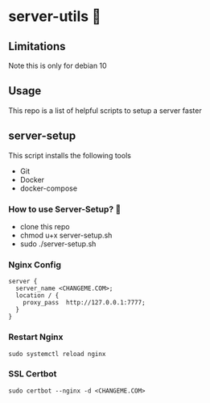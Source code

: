 # server-utils :rocket:

## Limitations 
Note this is only for debian 10

## Usage 
This repo is a list of helpful scripts to setup a server faster 

## server-setup 
This script installs the following tools
* Git
* Docker
* docker-compose 

### How to use Server-Setup? :raising_hand:
* clone this repo 
* chmod u+x server-setup.sh
* sudo ./server-setup.sh

### Nginx Config
```
server {
  server_name <CHANGEME.COM>;
  location / {
    proxy_pass  http://127.0.0.1:7777;
  }
}
```

### Restart Nginx 
```
sudo systemctl reload nginx

```

### SSL Certbot 
```
sudo certbot --nginx -d <CHANGEME.COM>
```

